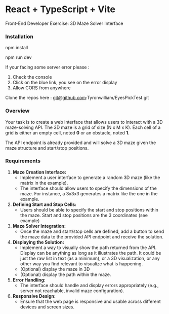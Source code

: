 # React + TypeScript + Vite

Front-End Developer Exercise: 3D Maze Solver Interface

### Installation

npm install

npm run dev

If your facing some server error please : 

1. Check the console 
2. Click on the blue link, you see on the error display 
3. Allow CORS from anywhere 


Clone the repos here : git@github.com:Tyronwilliam/EyesPickTest.git

### **Overview**

Your task is to create a web interface that allows users to interact with a 3D maze-solving API. The 3D maze is a grid of size (N x M x K). Each cell of a grid is either an empty cell, noted **0** or an obstacle, noted **1.**

The API endpoint is already provided and will solve a 3D maze given the maze structure and start/stop positions.

### **Requirements**

1. **Maze Creation Interface:**
   - Implement a user interface to generate a random 3D maze (like the matrix in the example).
   - The interface should allow users to specify the dimensions of the maze. For instance, a 3x3x3 generates a matrix like the one in the example.
2. **Defining Start and Stop Cells:**
   - Users should be able to specify the start and stop positions within the maze. Start and stop positions are the 3 coordinates (see example)
3. **Maze Solver Integration:**
   - Once the maze and start/stop cells are defined, add a button to send the maze data to the provided API endpoint and receive the solution.
4. **Displaying the Solution:**
   - Implement a way to visually show the path returned from the API. Display can be anything as long as it illustrates the path. It could be just the raw list in text (as a minimum), or a 3D visualization, or any other way you find relevant to visualize what is happening.
   - (Optional) display the maze in 3D
   - (Optional) display the path within the maze.
5. **Error Handling:**
   - The interface should handle and display errors appropriately (e.g., server not reachable, invalid maze configuration).
6. **Responsive Design:**
   - Ensure that the web page is responsive and usable across different devices and screen sizes.
